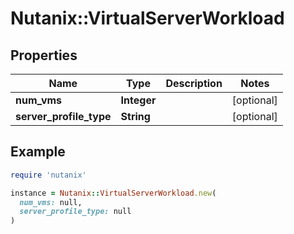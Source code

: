 # Nutanix::VirtualServerWorkload

## Properties

| Name | Type | Description | Notes |
| ---- | ---- | ----------- | ----- |
| **num_vms** | **Integer** |  | [optional] |
| **server_profile_type** | **String** |  | [optional] |

## Example

```ruby
require 'nutanix'

instance = Nutanix::VirtualServerWorkload.new(
  num_vms: null,
  server_profile_type: null
)
```

